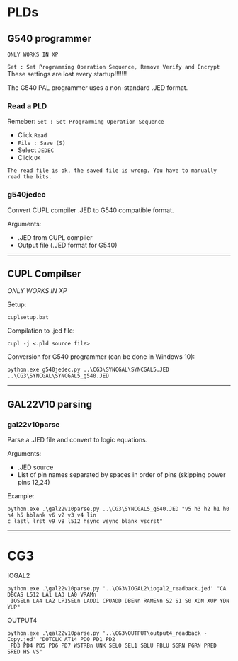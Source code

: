 # PLDs

## G540 programmer

`ONLY WORKS IN XP`

`Set : Set Programming Operation Sequence, Remove Verify and Encrypt` These settings are lost every startup!!!!!!!

The G540 PAL programmer uses a non-standard .JED format.

### Read a PLD

Remeber: `Set : Set Programming Operation Sequence`

- Click `Read`
- `File : Save (S)`
- Select `JEDEC`
- Click `OK`

`The read file is ok, the saved file is wrong. You have to manually read the bits.`

### g540jedec

Convert CUPL compiler .JED to G540 compatible format.

Arguments:

- .JED from CUPL compiler
- Output file (.JED format for G540)

---

## CUPL Compilser

*ONLY WORKS IN XP*

Setup:

~~~
cuplsetup.bat
~~~

Compilation to .jed file:

~~~
cupl -j <.pld source file>
~~~

Conversion for G540 programmer (can be done in Windows 10):

~~~
python.exe g540jedec.py ..\CG3\SYNCGAL\SYNCGAL5.JED ..\CG3\SYNCGAL\SYNCGAL5_g540.JED
~~~

---


## GAL22V10 parsing

### gal22v10parse

Parse a .JED file and convert to logic equations.

Arguments:

- .JED source
- List of pin names separated by spaces in order of pins (skipping power pins 12,24)

Example:

~~~
python.exe .\gal22v10parse.py ..\CG3\SYNCGAL5_g540.JED "v5 h3 h2 h1 h0 h4 h5 hblank v6 v2 v3 v4 lin
c lastl lrst v9 v8 l512 hsync vsync blank vscrst"
~~~

---

# CG3

IOGAL2

~~~
python.exe .\gal22v10parse.py '..\CG3\IOGAL2\iogal2_readback.jed' "CA DBCAS L512 LA1 LA3 LA0 VRAMn
 IOSELn LA4 LA2 LP1SELn LADD1 CPUADD DBENn RAMENn S2 S1 S0 XDN XUP YDN YUP"
~~~

OUTPUT4

~~~
python.exe .\gal22v10parse.py '..\CG3\OUTPUT\output4_readback - Copy.jed' "DOTCLK AT14 PD0 PD1 PD2
 PD3 PD4 PD5 PD6 PD7 WSTRBn UNK SEL0 SEL1 SBLU PBLU SGRN PGRN PRED SRED HS VS"
~~~
